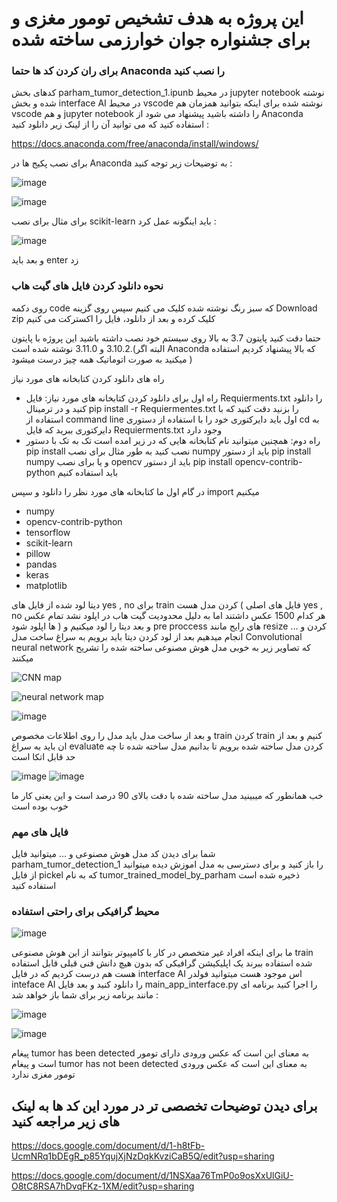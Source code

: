 # این پروژه به هدف  تشخیص تومور مغزی و برای جشنواره جوان خوارزمی ساخته شده
### برای ران کردن کد ها حتما Anaconda را نصب کنید 
کدهای بخش parham_tumor_detection_1.ipunb در محیط jupyter notebook  نوشته شده و  بخش interface AI در محیط vscode نوشته شده برای اینکه بتوانید همزمان هم vscode و هم jupyter notebook را داشته باشید پیشنهاد می شود از Anaconda استفاده کنید که می توانید آن را از لینک زیر دانلود کنید :

https://docs.anaconda.com/free/anaconda/install/windows/

برای نصب پکیج ها در  Anaconda به توضیحات زیر توجه کنید  :

![image](https://github.com/parhambt/MRI-brain-tumor-detection/assets/124530126/f8e823bb-fe05-423b-8bd0-ca934fd3aed6)



![image](https://github.com/parhambt/MRI-brain-tumor-detection/assets/124530126/41d1127b-48c2-4537-b754-c950316b428b)



برای مثال برای نصب scikit-learn باید اینگونه عمل کرد : 


![image](https://github.com/parhambt/MRI-brain-tumor-detection/assets/124530126/51b17bb6-dd01-4886-85ef-df3373ab482c)


و بعد باید enter زد 

### نحوه دانلود کردن فایل های گیت هاب
روی دکمه code که سبز رنگ نوشته شده کلیک می کنیم سپس روی گزینه Download zip کلیک کرده و بعد از دانلود، فایل را اکسترکت می کنیم

حتما دقت کنید پایتون 3.7 به بالا روی سیستم خود نصب داشته باشید این پروژه با پایتون 3.10.2 و 3.11.0 نوشته شده است.(البته اگر Anaconda که بالا پیشنهاد کردیم استفاده میکنید به صورت اتوماتیک همه چیز درست میشود )

راه های دانلود کردن کتابخانه های مورد نیاز 

- راه اول برای دانلود کردن کتابخانه های مورد نیاز: فایل Requierments.txt را دانلود کنید و در ترمینال pip install -r Requiermentes.txt را بزنید دقت کنید که با استفاده از command line اول باید دایرکتوری خود را با استفاده از دستوری cd به دایرکتوری ببرید که فایل Requierments.txt وجود دارد
- راه دوم: همچنین میتوانید نام کتابخانه هایی که در زیر امده است تک به تک با دستور pip install نصب کنید به طور مثال برای نصب numpy باید از دستور pip install numpy و یا برای نصب opencv باید از دستور  pip install opencv-contrib-python باید استفاده کنیم

  
در گام اول ما کتابخانه های مورد نظر را دانلود و سپس import میکنیم



- numpy
- opencv-contrib-python
- tensorflow
- scikit-learn
- pillow
- pandas
- keras
- matplotlib


دیتا لود شده از فایل های yes , no برای train کردن مدل هست ( فایل های اصلی yes , no  هر کدام 1500 عکس داشتند اما به دلیل محدودیت گیت هاب در اپلود نشد تمام عکس ها اپلود شود )
و بعد دیتا را لود میکنیم و pre proccess های رایج مانند resize کردن و ... انجام میدهیم 
بعد از لود کردن دیتا باید برویم به سراغ ساخت مدل Convolutional neural network که تصاویر زیر به خوبی مدل هوش مصنوعی ساخته شده را تشریح میکنند 


![CNN map](https://github.com/parhambt/MRI-brain-tumor-detection/assets/124530126/d0ecb921-5afe-48a0-b4ba-932eaf0c9776)

![neural network map](https://github.com/parhambt/MRI-brain-tumor-detection/assets/124530126/9f178897-88a9-4b66-9055-365bcdbd9ad9)

![image](https://github.com/parhambt/MRI-brain-tumor-detection/assets/124530126/75ef7ce4-8207-4f68-8b88-872dcd663f94)


و بعد از ساخت مدل باید مدل را روی اطلاعات مخصوص train کردن train کنیم و بعد از ان باید به سراغ evaluate کردن مدل ساخته شده برویم تا بدانیم مدل ساخته شده تا چه حد قابل اتکا است

![image](https://github.com/parhambt/MRI-brain-tumor-detection/assets/124530126/e0c0749c-1694-4ddf-88aa-033d31fdb411)
![image](https://github.com/parhambt/MRI-brain-tumor-detection/assets/124530126/dcba4755-928c-4263-9938-5eb464c4998f)



خب همانطور که میبینید مدل ساخته شده با دقت بالای 90 درصد است و این یعنی کار ما خوب بوده است 
### فایل های مهم 

شما برای دیدن کد مدل هوش مصنوعی و ... میتوانید فایل parham_tumor_detection_1 را باز کنید و برای دسترسی به مدل اموزش دیده میتوانید از فایل pickel  که به نام tumor_trained_model_by_parham ذخیره شده است استفاده کنید 


### محیط گرافیکی برای راحتی استفاده 


![image](https://github.com/parhambt/MRI-brain-tumor-detection/assets/124530126/c9eca128-9ad8-410b-84cb-96da2c02d9cc)



ما برای اینکه افراد غیر متخصص در کار با کامپیوتر بتوانند از این هوش مصنوعی train شده استفاده ببرند یک اپلیکیشن گرافیکی که بدون هیچ دانش فنی قبلی قابل استفاده هست هم درست کردیم که در فایل interface AI اس
موجود هست میتوانید فولدر inteface AI را دانلود کنید و بعد فایل main_app_interface.py را اجرا کنید برنامه ای مانند برنامه زیر برای شما باز خواهد شد :


![image](https://github.com/parhambt/MRI-brain-tumor-detection/assets/124530126/5f87f43c-552f-477f-92a1-8adcaacfb679)

![image](https://github.com/parhambt/MRI-brain-tumor-detection/assets/124530126/7ee1289f-b6e7-4e09-9a2d-aa76002b0c5e)



پیغام tumor has been detected به معنای این است که عکس ورودی دارای تومور است و پیغام tumor has not been detected به معنای این است که عکس ورودی تومور مغزی ندارد 

## برای دیدن توضیحات تخصصی تر در مورد این کد ها به لینک های زیر مراجعه کنید 

https://docs.google.com/document/d/1-h8tFb-UcmNRq1bDEgR_p85YqujXjNzDqkKvziCaB5Q/edit?usp=sharing


https://docs.google.com/document/d/1NSXaa76TmP0o9osXxUlGiU-O8tC8RSA7hDvqFKz-1XM/edit?usp=sharing


